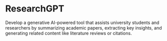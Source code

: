 # ResearchGPT

Develop a generative AI-powered tool that assists university students and researchers by summarizing academic papers, extracting key insights, and generating related content like literature reviews or citations.
